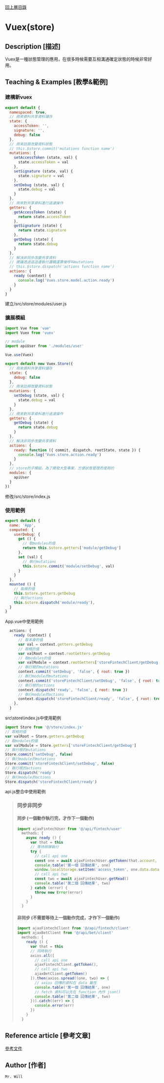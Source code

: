 [回上層目錄](../README.md)

# Vuex(store)

## **Description [描述]**
Vuex是一種狀態管理的應用，在很多時候需要互相溝通確定狀態的時候非常好用。

## **Teaching & Examples [教學&範例]**
### 建構新vuex
```js
export default {
  namespaced: true,
  // 用來資料共享資料儲存
  state: {
    accessToken: '',
    signature: '',
    debug: false
  },
  // 用來註冊改變資料狀態
  // this.$store.commit('mutations function name')
  mutations: {
    setAccessToken (state, val) {
      state.accessToken = val
    },
    setSignature (state, val) {
      state.signature = val
    },
    setDebug (state, val) {
      state.debug = val
    }
  },
  // 用來對共享資料進行過濾操作
  getters: {
    getAccessToken (state) {
      return state.accessToken
    },
    getSignature (state) {
      return state.signature
    },
    getDebug (state) {
      return state.debug
    }
  },
  // 解決非同步改變共享資料
  // 建議透過這這邊執行邏輯運算後呼叫mutations
  // this.$store.dispatch('actions function name')
  actions: {
    ready (context) {
      console.log('Vues.store.model.action.ready')
    }
  }
}

```
建立/src/store/modules/user.js

### 擴展模組
```js
import Vue from 'vue'
import Vuex from 'vuex'

// module
import apiUser from './modules/user'

Vue.use(Vuex)

export default new Vuex.Store({
  // 用來資料共享資料儲存
  state: {
    debug: false
  },
  // 用來註冊改變資料狀態
  mutations: {
    setDebug (state, val) {
      state.debug = val
    }
  },
  // 用來對共享資料進行過濾操作
  getters: {
    getDebug (state) {
      return state.debug
    }
  },
  // 解決非同步改變共享資料
  actions: {
    ready: function ({ commit, dispatch, rootState, state }) {
      console.log('Vues.store.action.ready')
    }
  },
  // store的子模組，為了開發大型專案，方便狀態管理而使用的
  modules: {
    apiUser
  }
})
```
修改/src/store/index.js

### 使用範例
```js
export default {
  name: 'App',
  computed: {
    userDebug: {
      get () {
        // 取modules的值
        return this.$store.getters['module/getDebug']
      },
      set (val) {
        // 執行mutations
        this.$store.commit('module/setDebug', val)
      }
    }
  },
  mounted () {
    // 取根的值
    this.$store.getters.getDebug
    // 執行actions
    this.$store.dispatch('module/ready'),
  }
}
```
App.vue中使用範例

```js
  actions: {
    ready (context) {
      // 取本身的值
      var val = context.getters.getDebug
      // 取根的值
      var valRoot = context.rootGetters.getDebug
      // 取modules的值
      var valModule = context.rootGetters['storeFintechClient/getDebug']
      // 執行根的mutations
      context.commit('setDebug', 'false', { root: true })
      // 執行module的mutations
      context.commit('storeFintechClient/setDebug', 'false', { root: true })
      // 執行根的actions
      context.dispatch('ready', 'false', { root: true })
      // 執行module的actions
      context.dispatch('storeFintechClient/ready', 'false', { root: true })
    },
  }
```
src\store\index.js中使用範例

```js
import Store from '@/store/index.js'
// 取根的值
var valRoot = Store.getters.getDebug
// 取modules的值
var valModule = Store.getters['storeFintechClient/getDebug']
// 執行根的mutations
Store.commit('setDebug', false)
// 執行module的mutations
Store.commit('storeFintechClient/setDebug', false)
// 執行根的actions
Store.dispatch('ready')
// 執行module的actions
Store.dispatch('storeFintechClient/ready')
```
api.js整合中使用範例

> ### 同步非同步
> #### 同步 (一個動作執行完，才作下一個動作)
> ```js
> import ajaxFintechUser from '@/api/fintech/user'
>   methods: {
>     async ready () {
>       var that = this
>       // 等待排隊執行
>       try {
>         // call api one
>         const one = await ajaxFintechUser.getToken(that.account, that.password)
>         console.table('第一個 回傳結果', one)
>         window.localStorage.setItem('access_token', one.data.data.access_token)
>         // call api two
>         const two = await ajaxFintechUser.getRead()
>         console.table('第二個 回傳結果', two)
>       } catch (error) {
>         throw new Error(error)
>       }
>     }
>   }
> ```
> 
> #### 非同步 (不需要等待上一個動作完成，才作下一個動作)
> ```js
> import ajaxFintechClient from '@/api/fintech/client'
> import ajaxBetClient from '@/api/bet/client'
>   methods: {
>     ready () {
>       var that = this
>       // 同時執行
>       axios.all([
>         // call api one
>         ajaxFintechClient.getToken(),
>         // call api two
>         ajaxBetClient.getToken()
>       ]).then(axios.spread((one, two) => {
>         // axios 回傳的資料在 data 屬性
>         console.table('第一個 回傳結果', one)
>         // fetch 資料可以先在 function 內作 json()
>         console.table('第二個 回傳結果', two)
>       })).catch((err) => {
>         console.error(err)
>       })
>     }
>   }
> ```

## **Reference article [參考文章]**
[參考文件](https://vuex.vuejs.org/zh/)

## **Author [作者]**
`Mr. Will`
